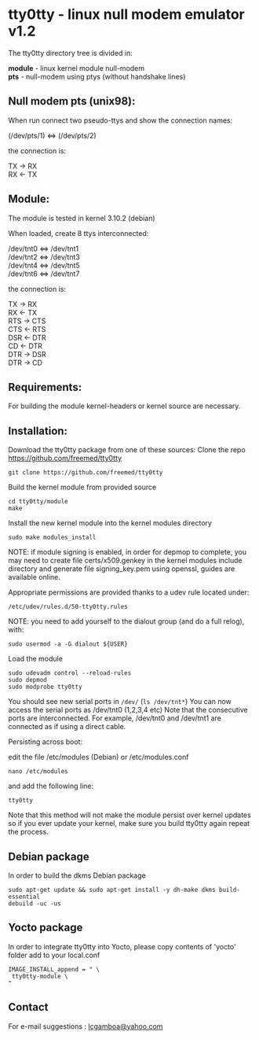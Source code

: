 
# tty0tty - linux null modem emulator v1.2 


The tty0tty directory tree is divided in:

  **module** - linux kernel module null-modem  
  **pts** - null-modem using ptys (without handshake lines)


## Null modem pts (unix98): 

  When run connect two pseudo-ttys and show the connection names:
  
  (/dev/pts/1) <=> (/dev/pts/2)  

  the connection is:
  
  TX -> RX  
  RX <- TX  



## Module:

 The module is tested in kernel 3.10.2 (debian) 

  When loaded, create 8 ttys interconnected:
  
  /dev/tnt0  <=>  /dev/tnt1  
  /dev/tnt2  <=>  /dev/tnt3  
  /dev/tnt4  <=>  /dev/tnt5  
  /dev/tnt6  <=>  /dev/tnt7  

  the connection is:
  
  TX   ->  RX  
  RX   <-  TX  
  RTS  ->  CTS  
  CTS  <-  RTS  
  DSR  <-  DTR  
  CD   <-  DTR  
  DTR  ->  DSR  
  DTR  ->  CD  
  

## Requirements:

  For building the module kernel-headers or kernel source are necessary.

## Installation:

Download the tty0tty package from one of these sources:
Clone the repo https://github.com/freemed/tty0tty

```
git clone https://github.com/freemed/tty0tty
```

Build the kernel module from provided source

```
cd tty0tty/module
make
```

Install the new kernel module into the kernel modules directory

```
sudo make modules_install
```

NOTE: if module signing is enabled, in order for depmop to complete, you may
need to create file certs/x509.genkey in the kernel modules include directory
and generate file signing_key.pem using openssl, guides are available online.

Appropriate permissions are provided thanks to a udev rule located under:

```
/etc/udev/rules.d/50-tty0tty.rules
```

NOTE: you need to add yourself to the dialout group (and do a full relog), with:

```
sudo usermod -a -G dialout ${USER}
```

Load the module

```
sudo udevadm control --reload-rules
sudo depmod
sudo modprobe tty0tty
```

You should see new serial ports in ```/dev/``` (```ls /dev/tnt*```)
You can now access the serial ports as /dev/tnt0 (1,2,3,4 etc) Note that the consecutive ports are interconnected. For example, /dev/tnt0 and /dev/tnt1 are connected as if using a direct cable.

Persisting across boot:

edit the file /etc/modules (Debian) or /etc/modules.conf

```
nano /etc/modules
```
and add the following line:

```
tty0tty
```

Note that this method will not make the module persist over kernel updates so if you ever update your kernel, make sure you build tty0tty again repeat the process.

## Debian package

In order to build the dkms Debian package

```
sudo apt-get update && sudo apt-get install -y dh-make dkms build-essential
debuild -uc -us
```

## Yocto package

In order to integrate tty0tty into Yocto, please copy contents of 'yocto' folder add to your local.conf

```
IMAGE_INSTALL_append = " \
 tty0tty-module \
"
```

## Contact

For e-mail suggestions :  lcgamboa@yahoo.com
